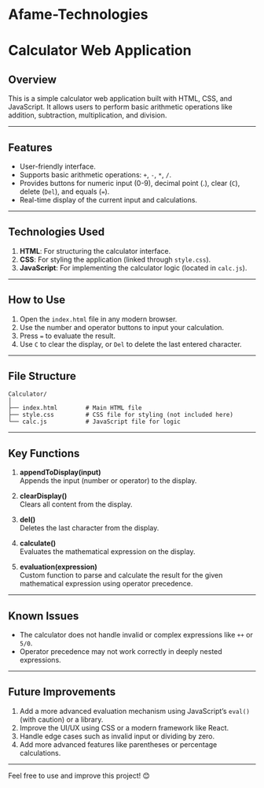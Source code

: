 # Afame-Technologies

# Calculator Web Application

## **Overview**  
This is a simple calculator web application built with HTML, CSS, and JavaScript. It allows users to perform basic arithmetic operations like addition, subtraction, multiplication, and division.

---

## **Features**
- User-friendly interface.  
- Supports basic arithmetic operations: `+`, `-`, `*`, `/`.  
- Provides buttons for numeric input (0-9), decimal point (.), clear (`C`), delete (`Del`), and equals (`=`).  
- Real-time display of the current input and calculations.  

---

## **Technologies Used**
1. **HTML**: For structuring the calculator interface.  
2. **CSS**: For styling the application (linked through `style.css`).  
3. **JavaScript**: For implementing the calculator logic (located in `calc.js`).

---

## **How to Use**
1. Open the `index.html` file in any modern browser.  
2. Use the number and operator buttons to input your calculation.  
3. Press `=` to evaluate the result.  
4. Use `C` to clear the display, or `Del` to delete the last entered character.

---

## **File Structure**
```
Calculator/
│
├── index.html        # Main HTML file
├── style.css         # CSS file for styling (not included here)
└── calc.js           # JavaScript file for logic
```

---

## **Key Functions**
1. **appendToDisplay(input)**  
   Appends the input (number or operator) to the display.  
   
2. **clearDisplay()**  
   Clears all content from the display.

3. **del()**  
   Deletes the last character from the display.  

4. **calculate()**  
   Evaluates the mathematical expression on the display.  

5. **evaluation(expression)**  
   Custom function to parse and calculate the result for the given mathematical expression using operator precedence.  

---

## **Known Issues**
- The calculator does not handle invalid or complex expressions like `++` or `5/0`.  
- Operator precedence may not work correctly in deeply nested expressions.

---

## **Future Improvements**
1. Add a more advanced evaluation mechanism using JavaScript’s `eval()` (with caution) or a library.  
2. Improve the UI/UX using CSS or a modern framework like React.  
3. Handle edge cases such as invalid input or dividing by zero.  
4. Add more advanced features like parentheses or percentage calculations.

---

Feel free to use and improve this project! 😊
